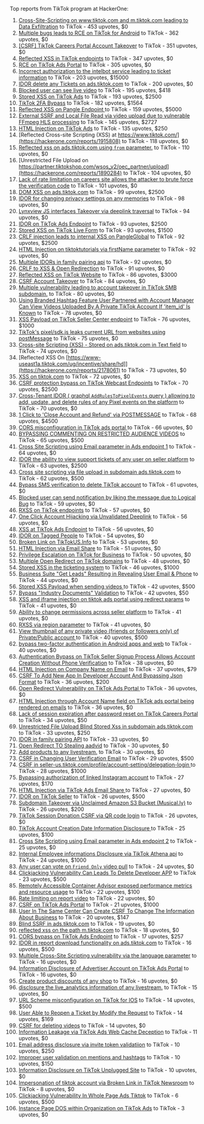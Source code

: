 Top reports from TikTok program at HackerOne:

1. [Cross-Site-Scripting on www.tiktok.com and m.tiktok.com leading to Data Exfiltration](https://hackerone.com/reports/968082) to TikTok - 453 upvotes, $0
2. [Multiple bugs leads to RCE on TikTok for Android](https://hackerone.com/reports/1065500) to TikTok - 362 upvotes, $0
3. [[CSRF] TikTok Careers Portal Account Takeover](https://hackerone.com/reports/1010522) to TikTok - 351 upvotes, $0
4. [Reflected XSS in TikTok endpoints](https://hackerone.com/reports/1350887) to TikTok - 347 upvotes, $0
5. [RCE on TikTok Ads Portal](https://hackerone.com/reports/1024575) to TikTok - 305 upvotes, $0
6. [Incorrect authorization to the intelbot service leading to ticket information](https://hackerone.com/reports/1328546) to TikTok - 203 upvotes, $15000
7. [IDOR delete any Tickets on ads.tiktok.com](https://hackerone.com/reports/1475520) to TikTok - 200 upvotes, $0
8. [Blocked user can see live video](https://hackerone.com/reports/1067967) to TikTok - 195 upvotes, $418
9. [Stored XSS on TikTok Ads](https://hackerone.com/reports/1504202) to TikTok - 193 upvotes, $2500
10. [TikTok 2FA Bypass](https://hackerone.com/reports/1247108) to TikTok - 182 upvotes, $1564
11. [Reflected XSS on Pangle Endpoint ](https://hackerone.com/reports/2352968) to TikTok - 159 upvotes, $5000
12. [External SSRF and Local File Read via video upload due to vulnerable FFmpeg HLS processing](https://hackerone.com/reports/1062888) to TikTok - 145 upvotes, $2727
13. [HTML Injection on TikTok Ads](https://hackerone.com/reports/2299529) to TikTok - 135 upvotes, $250
14. [Reflected Cross-site Scripting (XSS) at https://www.tiktok.com/](https://hackerone.com/reports/1915808) to TikTok - 118 upvotes, $0
15. [Reflected xss on ads.tiktok.com using `from` parameter.](https://hackerone.com/reports/1452375) to TikTok - 110 upvotes, $0
16. [Unrestricted File Upload on https://partner.tiktokshop.com/wsos_v2/oec_partner/upload](https://hackerone.com/reports/1890284) to TikTok - 104 upvotes, $0
17. [Lack of rate limitation on careers site allows the attacker to brute force the verification code](https://hackerone.com/reports/1075827) to TikTok - 101 upvotes, $0
18. [DOM XSS on ads.tiktok.com](https://hackerone.com/reports/1549451) to TikTok - 99 upvotes, $2500
19. [IDOR for changing privacy settings on any memories](https://hackerone.com/reports/1733627) to TikTok - 98 upvotes, $0
20. [Lynxview JS interfaces Takeover via deeplink traversal](https://hackerone.com/reports/2417516) to TikTok - 94 upvotes, $0
21. [IDOR on TikTok Ads Endpoint](https://hackerone.com/reports/1527906) to TikTok - 93 upvotes, $2500
22. [Stored XSS on TikTok Live Form](https://hackerone.com/reports/1542703) to TikTok - 93 upvotes, $1500
23. [CRLF injection leads to internal XSS on PangleGlobal](https://hackerone.com/reports/2189960) to TikTok - 92 upvotes, $2500
24. [HTML Injection on tiktoktutorials via firstName parameter](https://hackerone.com/reports/1343492) to TikTok - 92 upvotes, $0
25. [Multiple IDORs in family pairing api](https://hackerone.com/reports/1286332) to TikTok - 92 upvotes, $0
26. [CRLF to XSS & Open Redirection](https://hackerone.com/reports/2012519) to TikTok - 91 upvotes, $0
27. [Reflected XSS on TikTok Website](https://hackerone.com/reports/1378413) to TikTok - 86 upvotes, $3000
28. [CSRF Account Takeover](https://hackerone.com/reports/1253462) to TikTok - 84 upvotes, $0
29. [Multiple vulnerability leading to account takeover in TikTok SMB subdomain.](https://hackerone.com/reports/1404612) to TikTok - 80 upvotes, $0
30. [Using Branded Hashtag Feature User Partnered with Account Manager Can View Videos Uploaded By A Private TikTok Account If 'item_id' Is Known](https://hackerone.com/reports/2209429) to TikTok - 78 upvotes, $0
31. [XSS Payload on TikTok Seller Center endpoint](https://hackerone.com/reports/1554048) to TikTok - 76 upvotes, $1000
32. [TikTok's pixel/sdk.js leaks current URL from websites using postMessage](https://hackerone.com/reports/1598749) to TikTok - 75 upvotes, $0
33. [Cross-site Scripting (XSS) - Stored on ads.tiktok.com in Text  field](https://hackerone.com/reports/1376961) to TikTok - 74 upvotes, $0
34. [Reflected XSS On [https://www-useast1a.tiktok.com/ug/incentive/share/hd]](https://hackerone.com/reports/2178061) to TikTok - 73 upvotes, $0
35. [XSS on tiktok.com](https://hackerone.com/reports/1322104) to TikTok - 72 upvotes, $0
36. [CSRF protection bypass on TikTok Webcast Endpoints](https://hackerone.com/reports/1543234) to TikTok - 70 upvotes, $2500
37. [Cross-Tenant IDOR ( graphql `AddRulesToPixelEvents` query ) allowing to add, update, and delete rules of any Pixel events on the platform](https://hackerone.com/reports/984965) to TikTok - 70 upvotes, $0
38. [1 Click to 'Close Account and Refund' via POSTMESSAGE](https://hackerone.com/reports/1897443) to TikTok - 68 upvotes, $4500
39. [CORS misconfiguration in TikTok ads portal ](https://hackerone.com/reports/1006524) to TikTok - 66 upvotes, $0
40. [BYPASSING COMMENTING ON RESTRICTED  AUDIENCE VIDEOS](https://hackerone.com/reports/1337351) to TikTok - 65 upvotes, $500
41. [Cross Site Scripting using Email parameter in Ads endpoint 1](https://hackerone.com/reports/953041) to TikTok - 64 upvotes, $0
42. [IDOR the ability to view support tickets of any user on seller platform](https://hackerone.com/reports/1392630) to TikTok - 63 upvotes, $2500
43. [Cross site scripting via file upload in subdomain ads.tiktok.com](https://hackerone.com/reports/1433125) to TikTok - 62 upvotes, $500
44. [Bypass SMS verification to delete TikTok account](https://hackerone.com/reports/964467) to TikTok - 61 upvotes, $0
45. [Blocked user can send notification by liking the message due to Logical Bug](https://hackerone.com/reports/1083421) to TikTok - 59 upvotes, $0
46. [RXSS on TikTok endpoints](https://hackerone.com/reports/2280863) to TikTok - 57 upvotes, $0
47. [One Click Account Hijacking via Unvalidated Deeplink](https://hackerone.com/reports/1500614) to TikTok - 56 upvotes, $0
48. [XSS at TikTok Ads Endpoint](https://hackerone.com/reports/1683129) to TikTok - 56 upvotes, $0
49. [IDOR on Tagged People](https://hackerone.com/reports/1555376) to TikTok - 54 upvotes, $0
50. [Broken Link on TikTokUS.Info](https://hackerone.com/reports/1338457) to TikTok - 53 upvotes, $0
51. [HTML Injection via Email Share](https://hackerone.com/reports/1490311) to TikTok - 51 upvotes, $0
52. [Privilege Escalation on TikTok for Business](https://hackerone.com/reports/1505567) to TikTok - 50 upvotes, $0
53. [Multiple Open Redirect on TikTok domains](https://hackerone.com/reports/2221547) to TikTok - 48 upvotes, $0
54. [Stored XSS in the ticketing system](https://hackerone.com/reports/1694037) to TikTok - 46 upvotes, $1000
55. [Business Suite "Get Leads" Resulting in Revealing User Email & Phone](https://hackerone.com/reports/1744194) to TikTok - 44 upvotes, $0
56. [Stored XSS Payload when sending videos ](https://hackerone.com/reports/1536046) to TikTok - 42 upvotes, $500
57. [Bypass "Industry Documents" Validation](https://hackerone.com/reports/997514) to TikTok - 42 upvotes, $50
58. [XSS and iframe injection on tiktok ads portal using redirect params](https://hackerone.com/reports/1514554) to TikTok - 41 upvotes, $0
59. [Ability to change permissions across seller platform](https://hackerone.com/reports/1783001) to TikTok - 41 upvotes, $0
60. [RXSS via region parameter](https://hackerone.com/reports/2251191) to TikTok - 41 upvotes, $0
61. [View thumbnail of any private video (friends or followers only) of Private/Public account ](https://hackerone.com/reports/1498353) to TikTok - 40 upvotes, $500
62. [bypass two-factor authentication in Android apps and web](https://hackerone.com/reports/1747978) to TikTok - 40 upvotes, $0
63. [Authentication Bypass on TikTok Seller Signup Process Allows Account Creation Without Phone Verification](https://hackerone.com/reports/2286745) to TikTok - 38 upvotes, $0
64. [HTML Injection on Company Name on Email](https://hackerone.com/reports/1022655) to TikTok - 37 upvotes, $79
65. [CSRF To Add New App In Developer Account And Bypassing Json Format](https://hackerone.com/reports/997615) to TikTok - 36 upvotes, $200
66. [Open Redirect Vulnerability on TikTok Ads Portal ](https://hackerone.com/reports/948150) to TikTok - 36 upvotes, $0
67. [HTML Injection through Account Name field on TikTok ads portal being rendered on emails](https://hackerone.com/reports/1066607) to TikTok - 36 upvotes, $0
68. [Lack of session expiration after password reset on TikTok Careers Portal](https://hackerone.com/reports/997127) to TikTok - 34 upvotes, $50
69. [Unrestricted File Upload Blind Stored Xss  in subdomain ads.tiktok.com](https://hackerone.com/reports/1577370) to TikTok - 33 upvotes, $250
70. [IDOR in family pairing API](https://hackerone.com/reports/1586950) to TikTok - 33 upvotes, $0
71. [Open Redirect TO  Stealing aadvid](https://hackerone.com/reports/1378533) to TikTok - 30 upvotes, $0
72. [Add products to any livestream.](https://hackerone.com/reports/1654657) to TikTok - 30 upvotes, $0
73. [CSRF in Changing User Verification Email](https://hackerone.com/reports/1531235) to TikTok - 29 upvotes, $500
74. [CSRF in seller-us.tiktok.com/profile/account-setting/delegation-login ](https://hackerone.com/reports/2002352) to TikTok - 28 upvotes, $1000
75. [Bypassing authorization of linked Instagram account](https://hackerone.com/reports/1199965) to TikTok - 27 upvotes, $170
76. [HTML Injection via TikTok Ads Email Share ](https://hackerone.com/reports/1376990) to TikTok - 27 upvotes, $0
77. [IDOR on TikTok Seller](https://hackerone.com/reports/1509057) to TikTok - 26 upvotes, $500
78. [Subdomain Takeover via Unclaimed Amazon S3 Bucket (Musical.ly)](https://hackerone.com/reports/1102537) to TikTok - 26 upvotes, $200
79. [TikTok Session Donation CSRF via QR code login](https://hackerone.com/reports/1133661) to TikTok - 26 upvotes, $0
80. [TikTok Account Creation Date Information Disclosure ](https://hackerone.com/reports/1562020) to TikTok - 25 upvotes, $100
81. [Cross Site Scripting using Email parameter in Ads endpoint 2](https://hackerone.com/reports/946160) to TikTok - 25 upvotes, $0
82. [Internal Employee informations Disclosure via TikTok Athena api](https://hackerone.com/reports/1575560) to TikTok - 24 upvotes, $1000
83. [Any user can vote on `Friend Only` video pull](https://hackerone.com/reports/1793940) to TikTok - 24 upvotes, $0
84. [Clickjacking Vulnerability Can Leads To Delete Developer APP](https://hackerone.com/reports/1416612) to TikTok - 23 upvotes, $500
85. [Remotely Accessible Container Advisor exposed performance metrics and resource usage](https://hackerone.com/reports/1697599) to TikTok - 22 upvotes, $100
86. [Rate limiting on report video](https://hackerone.com/reports/948146) to TikTok - 22 upvotes, $0
87. [CSRF on TikTok Ads Portal](https://hackerone.com/reports/1087436) to TikTok - 21 upvotes, $1000
88. [User In The Same Center Can Create CSRF To Change The Information About Business](https://hackerone.com/reports/1006306) to TikTok - 20 upvotes, $147
89. [Blind SSRF in ads.tiktok.com](https://hackerone.com/reports/1006599) to TikTok - 19 upvotes, $0
90. [reflected xss on the path m.tiktok.com](https://hackerone.com/reports/1394440) to TikTok - 18 upvotes, $0
91. [CORS bypass on TikTok Ads Endpoint](https://hackerone.com/reports/1001951) to TikTok - 17 upvotes, $257
92. [IDOR in report download functionality on ads.tiktok.com](https://hackerone.com/reports/1559739) to TikTok - 16 upvotes, $500
93. [Multiple Cross-Site Scripting vulnerability via the language parameter](https://hackerone.com/reports/953053) to TikTok - 16 upvotes, $0
94. [Information Disclosure of Advertiser Account on TikTok Ads Portal](https://hackerone.com/reports/1018608) to TikTok - 16 upvotes, $0
95. [Create product discounts of any shop](https://hackerone.com/reports/1571578) to TikTok - 16 upvotes, $0
96. [disclosure the live_analytics information of any livestream.](https://hackerone.com/reports/1561299) to TikTok - 15 upvotes, $0
97. [URL Scheme misconfiguration on TikTok for IOS](https://hackerone.com/reports/1437294) to TikTok - 14 upvotes, $500
98. [User Able to Reopen a Ticket by Modify the Request](https://hackerone.com/reports/998993) to TikTok - 14 upvotes, $169
99. [CSRF for deleting videos](https://hackerone.com/reports/998979) to TikTok - 14 upvotes, $0
100. [Information Leakage via TikTok Ads Web Cache Deception](https://hackerone.com/reports/1484468) to TikTok - 11 upvotes, $0
101. [Email address disclosure via invite token validatiion](https://hackerone.com/reports/1560072) to TikTok - 10 upvotes, $250
102. [Improper user validation on mentions and hashtags](https://hackerone.com/reports/1610316) to TikTok - 10 upvotes, $150
103. [Information Disclosure on TikTok Unplugged Site](https://hackerone.com/reports/1249050) to TikTok - 10 upvotes, $0
104. [Impersonation of tiktok account via Broken Link in TikTok Newsroom](https://hackerone.com/reports/1504294) to TikTok - 8 upvotes, $0
105. [Clickjacking Vulnerability In Whole Page Ads Tiktok](https://hackerone.com/reports/1418857) to TikTok - 6 upvotes, $500
106. [Instance Page DOS  within Organization on TikTok Ads](https://hackerone.com/reports/1478930) to TikTok - 3 upvotes, $0
